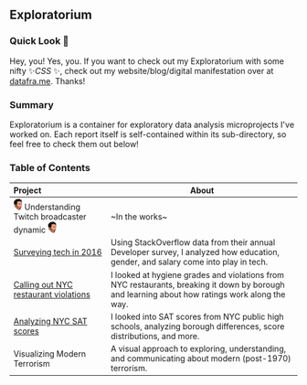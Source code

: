 ## Exploratorium

### Quick Look 👀

Hey, you! Yes, you. If you want to check out my Exploratorium with some nifty ✨*CSS* ✨, check out my website/blog/digital manifestation over at [datafra.me](http://datafra.me). Thanks!

### Summary

Exploratorium is a container for exploratory data analysis microprojects I've worked on. Each report itself is self-contained within its sub-directory, so feel free to check them out below!

### Table of Contents

| Project | About |
|:--------|-------|
| <img src="twitching/docs/gootecks.png" alt = "No kappas here" height = 20> Understanding Twitch broadcaster dynamic <img src="twitching/docs/gootecks.png" alt = "No kappas here" height = 20> | ~In the works~ |
| [Surveying tech in 2016](http://datafra.me/blog/stackoverflow-survey) | Using StackOverflow data from their annual Developer survey, I analyzed how education, gender, and salary come into play in tech. |
| [Calling out NYC restaurant violations](http://datafra.me/blog/Calling-out-NYC-restaurant-violations) | I looked at hygiene grades and violations from NYC restaurants, breaking it down by borough and learning about how ratings work along the way. |
| [Analyzing NYC SAT scores](http://datafra.me/blog/Analyzing-NYC-SAT-scores) | I looked into SAT scores from NYC public high schools, analyzing borough differences, score distributions, and more. |
| Visualizing Modern Terrorism | A visual approach to exploring, understanding, and communicating about modern (post-1970) terrorism. |
